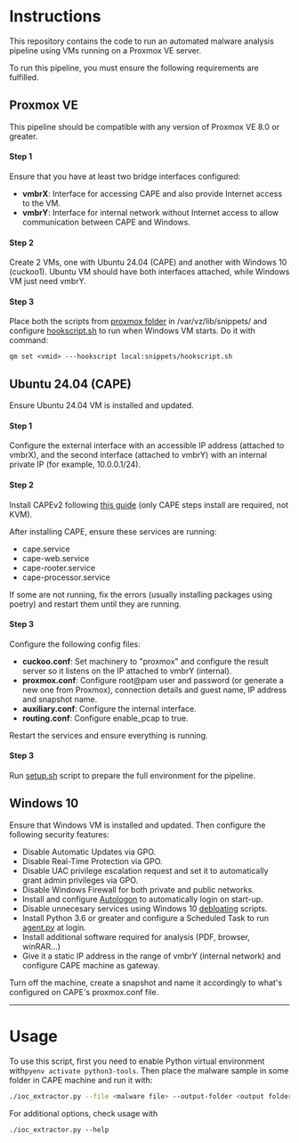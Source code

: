 # Instructions

This repository contains the code to run an automated malware analysis pipeline
using VMs running on a Proxmox VE server.

To run this pipeline, you must ensure the following requirements are fulfilled.

## Proxmox VE

This pipeline should be compatible with any version of Proxmox VE 8.0 or
greater.

#### Step 1

Ensure that you have at least two bridge interfaces configured:

- **vmbrX**: Interface for accessing CAPE and also provide Internet access to
  the VM.
- **vmbrY**: Interface for internal network without Internet access to allow
  communication between CAPE and Windows.

#### Step 2

Create 2 VMs, one with Ubuntu 24.04 (CAPE) and another with Windows 10
(cuckoo1). Ubuntu VM should have both interfaces attached, while Windows VM just
need vmbrY.

#### Step 3

Place both the scripts from [proxmox
folder](https://github.com/iciouss/automated-ioc-extractor/tree/main/proxmox)
in /var/vz/lib/snippets/ and configure
[hookscript.sh](https://github.com/iciouss/automated-ioc-extractor/blob/main/proxmox/hookscript.sh)
to run when Windows VM starts. Do it with command:

`qm set <vmid> ---hookscript local:snippets/hookscript.sh`

## Ubuntu 24.04 (CAPE)

Ensure Ubuntu 24.04 VM is installed and updated.

#### Step 1

Configure the external interface with an accessible IP address (attached to vmbrX), and the second
interface (attached to vmbrY) with an internal private IP (for example,
10.0.0.1/24).

#### Step 2

Install CAPEv2 following [this
guide](https://capev2.readthedocs.io/en/latest/installation/index.html) (only
CAPE steps install are required, not KVM).

After installing CAPE, ensure these services are running:

- cape.service
- cape-web.service
- cape-rooter.service
- cape-processor.service

If some are not running, fix the errors (usually installing packages using
poetry) and restart them until they are running.

#### Step 3

Configure the following config files:

- **cuckoo.conf**: Set machinery to "proxmox" and configure the result server so it listens on the IP attached to vmbrY (internal).
- **proxmox.conf**: Configure root@pam user and password (or generate a new one
  from Proxmox), connection details and guest name, IP address and snapshot
  name.
- **auxiliary.conf**: Configure the internal interface.
- **routing.conf**: Configure enable_pcap to true.

Restart the services and ensure everything is running.

#### Step 3

Run
[setup.sh](https://github.com/iciouss/automated-ioc-extractor/blob/main/setup.sh)
script to prepare the full environment for the pipeline.

## Windows 10

Ensure that Windows VM is installed and updated.
Then configure the following security features:

- Disable Automatic Updates via GPO.
- Disable Real-Time Protection via GPO.
- Disable UAC privilege escalation request and set it to automatically grant
  admin
  privileges via GPO.
- Disable Windows Firewall for both private and public networks.
- Install and configure [Autologon](https://learn.microsoft.com/en-us/sysinternals/downloads/autologon) to automatically login on start-up.
- Disable unnecesary services using Windows 10 [debloating](https://github.com/W4RH4WK/Debloat-Windows-10) scripts.
- Install Python 3.6 or greater and configure a Scheduled Task to run [agent.py](https://github.com/kevoreilly/CAPEv2/blob/master/agent/agent.py) at login.
- Install additional software required for analysis (PDF, browser, winRAR...)
- Give it a static IP address in the range of vmbrY (internal network) and
  configure CAPE machine as gateway.

Turn off the machine, create a snapshot and name it accordingly to what's
configured on CAPE's proxmox.conf file.

---

# Usage

To use this script, first you need to enable Python virtual environment with`pyenv activate python3-tools`.
Then place the malware sample in some folder in CAPE machine
and run it with:

```bash
./ioc_extractor.py --file <malware file> --output-folder <output folder> --vt-api-key <API key for VirusTotal analysis>
```

For additional options, check usage with

```
./ioc_extractor.py --help
```
